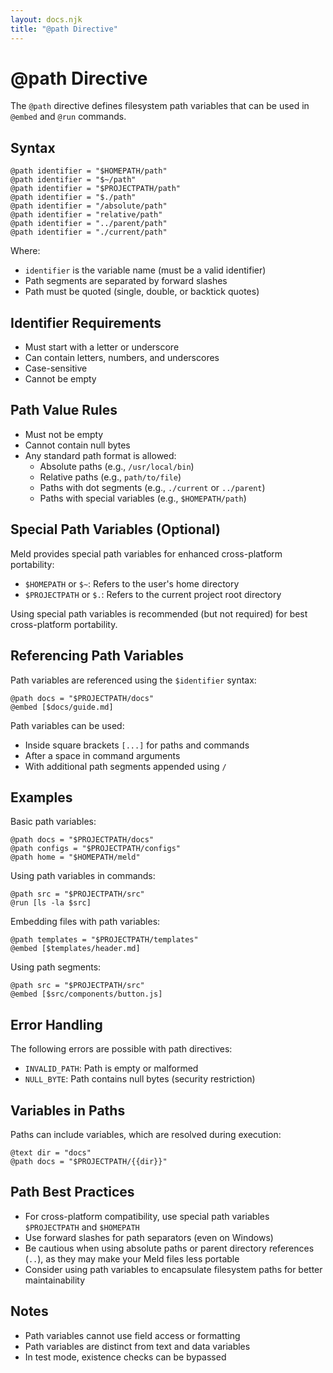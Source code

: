 ```yaml
---
layout: docs.njk
title: "@path Directive"
---
```


# @path Directive

The `@path` directive defines filesystem path variables that can be used in `@embed` and `@run` commands.

## Syntax

```meld
@path identifier = "$HOMEPATH/path"
@path identifier = "$~/path"
@path identifier = "$PROJECTPATH/path"
@path identifier = "$./path"
@path identifier = "/absolute/path"
@path identifier = "relative/path"
@path identifier = "../parent/path"
@path identifier = "./current/path"
```

Where:
- `identifier` is the variable name (must be a valid identifier)
- Path segments are separated by forward slashes
- Path must be quoted (single, double, or backtick quotes)

## Identifier Requirements

- Must start with a letter or underscore
- Can contain letters, numbers, and underscores
- Case-sensitive
- Cannot be empty

## Path Value Rules

- Must not be empty
- Cannot contain null bytes
- Any standard path format is allowed:
  - Absolute paths (e.g., `/usr/local/bin`) 
  - Relative paths (e.g., `path/to/file`)
  - Paths with dot segments (e.g., `./current` or `../parent`)
  - Paths with special variables (e.g., `$HOMEPATH/path`)

## Special Path Variables (Optional)

Meld provides special path variables for enhanced cross-platform portability:

- `$HOMEPATH` or `$~`: Refers to the user's home directory
- `$PROJECTPATH` or `$.`: Refers to the current project root directory

Using special path variables is recommended (but not required) for best cross-platform portability.

## Referencing Path Variables

Path variables are referenced using the `$identifier` syntax:

```meld
@path docs = "$PROJECTPATH/docs"
@embed [$docs/guide.md]
```

Path variables can be used:
- Inside square brackets `[...]` for paths and commands
- After a space in command arguments
- With additional path segments appended using `/`

## Examples

Basic path variables:
```meld
@path docs = "$PROJECTPATH/docs"
@path configs = "$PROJECTPATH/configs"
@path home = "$HOMEPATH/meld"
```

Using path variables in commands:
```meld
@path src = "$PROJECTPATH/src"
@run [ls -la $src]
```

Embedding files with path variables:
```meld
@path templates = "$PROJECTPATH/templates"
@embed [$templates/header.md]
```

Using path segments:
```meld
@path src = "$PROJECTPATH/src"
@embed [$src/components/button.js]
```

## Error Handling

The following errors are possible with path directives:
- `INVALID_PATH`: Path is empty or malformed
- `NULL_BYTE`: Path contains null bytes (security restriction)

## Variables in Paths

Paths can include variables, which are resolved during execution:

```meld
@text dir = "docs"
@path docs = "$PROJECTPATH/{{dir}}"
```

## Path Best Practices

- For cross-platform compatibility, use special path variables `$PROJECTPATH` and `$HOMEPATH`
- Use forward slashes for path separators (even on Windows)
- Be cautious when using absolute paths or parent directory references (`..`), as they may make your Meld files less portable
- Consider using path variables to encapsulate filesystem paths for better maintainability

## Notes

- Path variables cannot use field access or formatting
- Path variables are distinct from text and data variables
- In test mode, existence checks can be bypassed